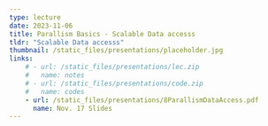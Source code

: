 ```yaml
---
type: lecture
date: 2023-11-06
title: Parallism Basics - Scalable Data accesss
tldr: "Scalable Data accesss"
thumbnail: /static_files/presentations/placeholder.jpg
links: 
    # - url: /static_files/presentations/lec.zip
    #   name: notes
    # - url: /static_files/presentations/code.zip
    #   name: codes
    - url: /static_files/presentations/8ParallismDataAccess.pdf
      name: Nov. 17 Slides
---
```

<!-- **Suggested Readings:**
- [Readings 1](http://example.com)
- [Readings 2](http://example.com) -->
